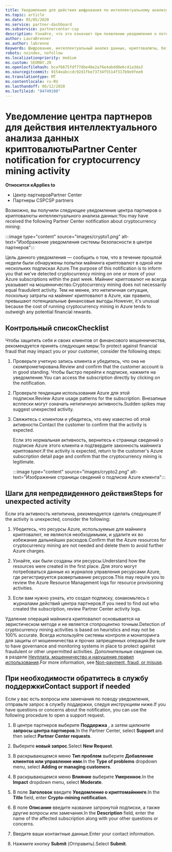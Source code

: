 ```yaml
---
title: Уведомление для действия шифрования по интеллектуальному анализу
ms.topic: article
ms.date: 05/05/2020
ms.service: partner-dashboard
ms.subservice: partnercenter-csp
description: Узнайте, что это означает при появлении уведомления о потенциальном криптовалюты интеллектуального анализа данных (или шифровании с помощью шифрования) в одной или нескольких подписках Azure.
author: LauraBrenner
ms.author: labrenne
Keywords: Шифрование, интеллектуальный анализ данных, криптовалюты, безопасность
robots: noindex, nofollow
ms.localizationpriority: medium
ms.custom: SEOMAY.20
ms.openlocfilehash: bcaf6675fdf77dbe46e2a76e4abdd0e6c41a3da3
ms.sourcegitcommit: 0154eabccdc92d1fbe73734f5514f317b9e9fee0
ms.translationtype: MT
ms.contentlocale: ru-RU
ms.lasthandoff: 06/12/2020
ms.locfileid: "84749108"
---
```

# <a name="partner-center-notification-for-cryptocurrency-mining-activity"></a><span data-ttu-id="2f121-104">Уведомление центра партнеров для действия интеллектуального анализа данных криптовалюты</span><span class="sxs-lookup"><span data-stu-id="2f121-104">Partner Center notification for cryptocurrency mining activity</span></span>

<span data-ttu-id="2f121-105">**Относится к**</span><span class="sxs-lookup"><span data-stu-id="2f121-105">**Applies to**</span></span>

-  <span data-ttu-id="2f121-106">Центр партнеров</span><span class="sxs-lookup"><span data-stu-id="2f121-106">Partner Center</span></span>
-  <span data-ttu-id="2f121-107">Партнеры CSP</span><span class="sxs-lookup"><span data-stu-id="2f121-107">CSP partners</span></span>

<span data-ttu-id="2f121-108">Возможно, вы получили следующее уведомление центра партнеров о криптовалюты интеллектуального анализа данных:</span><span class="sxs-lookup"><span data-stu-id="2f121-108">You may have received the following Partner Center notification about cryptocurrency mining:</span></span>

:::image type="content" source="images/crypto1.png" alt-text="Изображение уведомления системы безопасности в центре партнеров":::

<span data-ttu-id="2f121-110">Цель данного уведомления — сообщить о том, что в течение прошлой недели были обнаружены попытки майнинга криптовалют в одной или нескольких подписках Azure.</span><span class="sxs-lookup"><span data-stu-id="2f121-110">The purpose of this notification is to inform you that we've detected cryptocurrency mining on one or more of your Azure subscriptions within the past week.</span></span> <span data-ttu-id="2f121-111">Майнинг криптовалют не всегда указывает на мошенничество.</span><span class="sxs-lookup"><span data-stu-id="2f121-111">Cryptocurrency mining does not necessarily equal fraudulent activity.</span></span> <span data-ttu-id="2f121-112">Тем не менее, это нетипичная ситуация, поскольку затраты на майнинг криптовалют в Azure, как правило, превышают потенциальные финансовые выгоды.</span><span class="sxs-lookup"><span data-stu-id="2f121-112">However, it's unusual because the cost of running cryptocurrency mining in Azure tends to outweigh any potential financial rewards.</span></span>

## <a name="checklist"></a><span data-ttu-id="2f121-113">Контрольный список</span><span class="sxs-lookup"><span data-stu-id="2f121-113">Checklist</span></span>

<span data-ttu-id="2f121-114">Чтобы защитить себя и своих клиентов от финансового мошенничества, рекомендуется принять следующие меры:</span><span class="sxs-lookup"><span data-stu-id="2f121-114">To protect against financial fraud that may impact you or your customer, consider the following steps:</span></span>

1. <span data-ttu-id="2f121-115">Проверьте учетную запись клиента и убедитесь, что она не скомпрометирована.</span><span class="sxs-lookup"><span data-stu-id="2f121-115">Review and confirm that the customer account is in good standing.</span></span> <span data-ttu-id="2f121-116">Чтобы быстро перейти к подписке, нажмите на уведомление.</span><span class="sxs-lookup"><span data-stu-id="2f121-116">You can access the subscription directly by clicking on the notification.</span></span>

2. <span data-ttu-id="2f121-117">Проверьте тенденции использования Azure для этой подписки.</span><span class="sxs-lookup"><span data-stu-id="2f121-117">Review Azure usage patterns for the subscription.</span></span> <span data-ttu-id="2f121-118">Внезапные всплески могут означать нетипичную активность.</span><span class="sxs-lookup"><span data-stu-id="2f121-118">Sudden spikes may suggest unexpected activity.</span></span>

3. <span data-ttu-id="2f121-119">Свяжитесь с клиентом и убедитесь, что ему известно об этой активности.</span><span class="sxs-lookup"><span data-stu-id="2f121-119">Contact the customer to confirm that the activity is expected.</span></span>

   <span data-ttu-id="2f121-120">Если это нормальная активность, вернитесь к странице сведений о подписке Azure этого клиента и подтвердите законность майнинга криптовалют.</span><span class="sxs-lookup"><span data-stu-id="2f121-120">If the activity is expected, return to the customer's Azure subscription detail page and confirm that the cryptocurrency mining is legitimate.</span></span>

   :::image type="content" source="images/crypto2.png" alt-text="Изображение страницы сведений о подписке Azure клиента":::

## <a name="steps-for-unexpected-activity"></a><span data-ttu-id="2f121-122">Шаги для непредвиденного действия</span><span class="sxs-lookup"><span data-stu-id="2f121-122">Steps for unexpected activity</span></span>

<span data-ttu-id="2f121-123">Если эта активность нетипична, рекомендуется сделать следующее:</span><span class="sxs-lookup"><span data-stu-id="2f121-123">If the activity is unexpected, consider the following:</span></span>

1. <span data-ttu-id="2f121-124">Убедитесь, что ресурсы Azure, используемые для майнинга криптовалют, не являются необходимыми, и удалите их во избежание дальнейших расходов.</span><span class="sxs-lookup"><span data-stu-id="2f121-124">Confirm that the Azure resources for cryptocurrency mining are not needed and delete them to avoid further Azure charges.</span></span>

2. <span data-ttu-id="2f121-125">Узнайте, как были созданы эти ресурсы.</span><span class="sxs-lookup"><span data-stu-id="2f121-125">Understand how the resources were created in the first place.</span></span> <span data-ttu-id="2f121-126">Для этого могут потребоваться данные из журналов управления ресурсами Azure, где регистрируется развертывание ресурсов.</span><span class="sxs-lookup"><span data-stu-id="2f121-126">This may require you to review the Azure Resource Management logs for resource provisioning activities.</span></span>

3. <span data-ttu-id="2f121-127">Если вам нужно узнать, кто создал подписку, ознакомьтесь с журналами действий центра партнеров.</span><span class="sxs-lookup"><span data-stu-id="2f121-127">If you need to find out who created the subscription, review Partner Center activity logs.</span></span>

<span data-ttu-id="2f121-128">Удаление операций майнинга криптовалют основывается на эвристическом методе и не является стопроцентно точным.</span><span class="sxs-lookup"><span data-stu-id="2f121-128">Detection of cryptocurrency mining activities is based on heuristics and may not be 100% accurate.</span></span> <span data-ttu-id="2f121-129">Всегда используйте системы контроля и мониторинга для защиты от мошенничества и прочих запрещенных операций.</span><span class="sxs-lookup"><span data-stu-id="2f121-129">Be sure to have governance and monitoring systems in place to protect against fraudulent or other unpermitted activities.</span></span> <span data-ttu-id="2f121-130">Дополнительные сведения см. в разделе [Неуплата, мошенничество и нарушение правил использования](https://docs.microsoft.com/partner-center/non-payment--fraud--or-misuse).</span><span class="sxs-lookup"><span data-stu-id="2f121-130">For more information, see [Non-payment, fraud, or misuse](https://docs.microsoft.com/partner-center/non-payment--fraud--or-misuse).</span></span>

## <a name="contact-support-if-needed"></a><span data-ttu-id="2f121-131">При необходимости обратитесь в службу поддержки</span><span class="sxs-lookup"><span data-stu-id="2f121-131">Contact support if needed</span></span>

<span data-ttu-id="2f121-132">Если у вас есть вопросы или замечания по поводу уведомления, отправьте запрос в службу поддержки, следуя инструкциям ниже.</span><span class="sxs-lookup"><span data-stu-id="2f121-132">If you have questions or concerns about the notification, you can use the following procedure to open a support request.</span></span>

1. <span data-ttu-id="2f121-133">В центре партнеров выберите **Поддержка** , а затем щелкните **запросы центра партнеров**.</span><span class="sxs-lookup"><span data-stu-id="2f121-133">In the Partner Center, select **Support** and then select **Partner Center requests**.</span></span>

2. <span data-ttu-id="2f121-134">Выберите **новый запрос**.</span><span class="sxs-lookup"><span data-stu-id="2f121-134">Select **New Request**.</span></span> 

3. <span data-ttu-id="2f121-135">В раскрывающемся меню **Тип проблем** выберите **Добавление клиентов или управление ими**.</span><span class="sxs-lookup"><span data-stu-id="2f121-135">In the **Type of problems** dropdown menu, select **Adding or managing customers**.</span></span>

4. <span data-ttu-id="2f121-136">В раскрывающемся меню **Влияние** выберите **Умеренное**.</span><span class="sxs-lookup"><span data-stu-id="2f121-136">In the **Impact** dropdown menu, select **Moderate**.</span></span>

5. <span data-ttu-id="2f121-137">В поле **Заголовок** введите **Уведомление о криптомайнинге**.</span><span class="sxs-lookup"><span data-stu-id="2f121-137">In the **Title** field, enter **Crypto-mining notification**.</span></span>

6. <span data-ttu-id="2f121-138">В поле **Описание** введите название затронутой подписки, а также другие вопросы или замечания.</span><span class="sxs-lookup"><span data-stu-id="2f121-138">In the **Description** field, enter the name of the affected subscription along with your other questions or concerns.</span></span>

7. <span data-ttu-id="2f121-139">Введите ваши контактные данные.</span><span class="sxs-lookup"><span data-stu-id="2f121-139">Enter your contact information.</span></span>

8. <span data-ttu-id="2f121-140">Нажмите кнопку **Submit** (Отправить).</span><span class="sxs-lookup"><span data-stu-id="2f121-140">Select **Submit**.</span></span>
